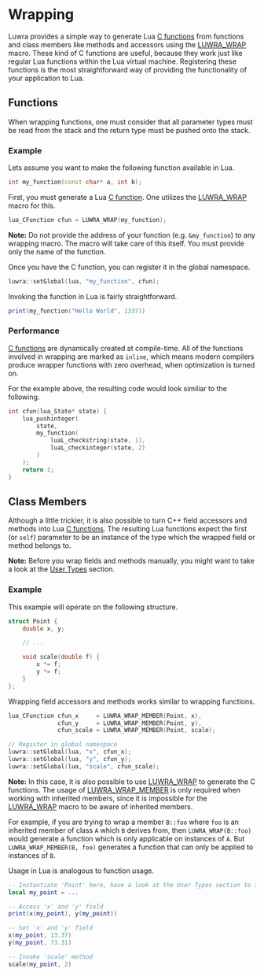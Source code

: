 # Wrapping
Luwra provides a simple way to generate Lua [C functions][lua-cfunction] from functions and class
members like methods and accessors using the [LUWRA_WRAP][luwra-wrap] macro. These kind of C
functions are useful, because they work just like regular Lua functions within the Lua virtual
machine. Registering these functions is the most straightforward way of providing the functionality
of your application to Lua.

## Functions
When wrapping functions, one must consider that all parameter types must be read from the
stack and the return type must be pushed onto the stack.

### Example
Lets assume you want to make the following function available in Lua.

```c++
int my_function(const char* a, int b);
```

First, you must generate a Lua [C function][lua-cfunction]. One utilizes the
[LUWRA_WRAP][luwra-wrap] macro for this.

```c++
lua_CFunction cfun = LUWRA_WRAP(my_function);
```

**Note:** Do not provide the address of your function (e.g. `&my_function`) to any wrapping macro.
The macro will take care of this itself. You must provide only the name of the function.

Once you have the C function, you can register it in the global namespace.

```c++
luwra::setGlobal(lua, "my_function", cfun);
```

Invoking the function in Lua is fairly straightforward.

```lua
print(my_function("Hello World", 1337))
```

### Performance
[C functions][lua-cfunction] are dynamically created at compile-time. All of the functions involved
in wrapping are marked as `inline`, which means modern compilers produce wrapper functions with zero
overhead, when optimization is turned on.

For the example above, the resulting code would look similiar to the following.

```c++
int cfun(lua_State* state) {
	lua_pushinteger(
		state,
		my_function(
			luaL_checkstring(state, 1),
			luaL_checkinteger(state, 2)
		)
	);
	return 1;
}
```

## Class Members
Although a little trickier, it is also possible to turn C++ field accessors and methods into Lua
[C functions][lua-cfunction]. The resulting Lua functions expect the first (or `self`) parameter to
be an instance of the type which the wrapped field or method belongs to.

**Note:** Before you wrap fields and methods manually, you might want to take a look at the
[User Types](/usertypes) section.

### Example
This example will operate on the following structure.

```c++
struct Point {
	double x, y;

	// ...

	void scale(double f) {
		x *= f;
		y *= f;
	}
};
```

Wrapping field accessors and methods works similar to wrapping functions.

```c++
lua_CFunction cfun_x     = LUWRA_WRAP_MEMBER(Point, x),
              cfun_y     = LUWRA_WRAP_MEMBER(Point, y),
              cfun_scale = LUWRA_WRAP_MEMBER(Point, scale);

// Register in global namespace
luwra::setGlobal(lua, "x", cfun_x);
luwra::setGlobal(lua, "y", cfun_y);
luwra::setGlobal(lua, "scale", cfun_scale);
```

**Note:** In this case, it is also possible to use [LUWRA_WRAP][luwra-wrap] to generate the C
functions. The usage of [LUWRA_WRAP_MEMBER][luwra-wrap-member] is only required when working with
inherited members, since it is impossible for the [LUWRA_WRAP][luwra-wrap] macro to be aware of
inherited members.

For example, if you are trying to wrap a member `B::foo` where `foo` is an inherited member of class
`A` which `B` derives from, then `LUWRA_WRAP(B::foo)` would generate a function which is only
applicable on instances of `A`. But `LUWRA_WRAP_MEMBER(B, foo)` generates a function that can only
be applied to instances of `B`.

Usage in Lua is analogous to function usage.

```lua
-- Instantiate 'Point' here, have a look at the User Types section to find out how to do this
local my_point = ...

-- Access 'x' and 'y' field
print(x(my_point), y(my_point))

-- Set 'x' and 'y' field
x(my_point, 13.37)
y(my_point, 73.31)

-- Invoke 'scale' method
scale(my_point, 2)
```

[luwra-wrap]: /reference/wrappers_8hpp.html#a5495b8ed70ac00095585f3fc7d869b8d
[lua-cfunction]: http://www.lua.org/manual/5.3/manual.html#lua_CFunction
[luwra-wrap-member]: /reference/wrappers_8hpp.html#a92d5de05f0a57a27b6e0601c6720585b
